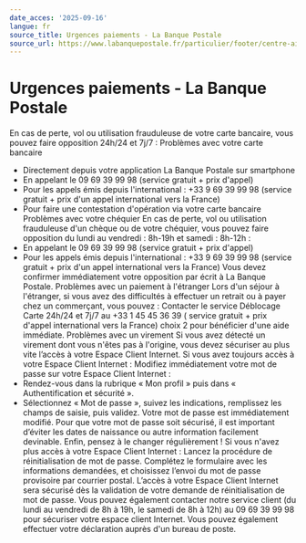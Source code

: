 ```yaml
---
date_acces: '2025-09-16'
langue: fr
source_title: Urgences paiements - La Banque Postale
source_url: https://www.labanquepostale.fr/particulier/footer/centre-aide/urgences-paiement.html
---
```


# Urgences paiements - La Banque Postale

En cas de perte, vol ou utilisation frauduleuse de votre carte bancaire, vous pouvez faire opposition 24h/24 et 7j/7 :
Problèmes avec votre carte bancaire
- Directement depuis votre application La Banque Postale sur smartphone
- En appelant le 09 69 39 99 98 (service gratuit + prix d'appel)
- Pour les appels émis depuis l'international : +33 9 69 39 99 98 (service gratuit + prix d'un appel international vers la France)
- Pour faire une contestation d'opération via votre carte bancaire
Problèmes avec votre chéquier
En cas de perte, vol ou utilisation frauduleuse d'un chèque ou de votre chéquier, vous pouvez faire opposition du lundi au vendredi : 8h-19h et samedi : 8h-12h :
- En appelant le 09 69 39 99 98 (service gratuit + prix d'appel)
- Pour les appels émis depuis l'international : +33 9 69 39 99 98 (service gratuit + prix d'un appel international vers la France)
Vous devez confirmer immédiatement votre opposition par écrit à La Banque Postale.
Problèmes avec un paiement à l'étranger
Lors d'un séjour à l'étranger, si vous avez des difficultés à effectuer un retrait ou à payer chez un commerçant, vous pouvez :
Contacter le service Déblocage Carte 24h/24 et 7j/7 au +33 1 45 45 36 39 ( service gratuit + prix d'appel international vers la France) choix 2 pour bénéficier d'une aide immédiate.
Problèmes avec un virement
Si vous avez détecté un virement dont vous n'êtes pas à l'origine, vous devez sécuriser au plus vite l’accès à votre Espace Client Internet.
Si vous avez toujours accès à votre Espace Client Internet :
Modifiez immédiatement votre mot de passe sur votre Espace Client Internet :
- Rendez-vous dans la rubrique « Mon profil » puis dans « Authentification et sécurité ».
- Sélectionnez « Mot de passe », suivez les indications, remplissez les champs de saisie, puis validez.
Votre mot de passe est immédiatement modifié. Pour que votre mot de passe soit sécurisé, il est important d’éviter les dates de naissance ou autre information facilement devinable. Enfin, pensez à le changer régulièrement !
Si vous n'avez plus accès à votre Espace Client Internet :
Lancez la procédure de réinitialisation de mot de passe. Complétez le formulaire avec les informations demandées, et choisissez l’envoi du mot de passe provisoire par courrier postal. L’accès à votre Espace Client Internet sera sécurisé dès la validation de votre demande de réinitialisation de mot de passe.
Vous pouvez également contacter notre service client (du lundi au vendredi de 8h à 19h, le samedi de 8h à 12h) au 09 69 39 99 98 pour sécuriser votre espace client Internet.
Vous pouvez également effectuer votre déclaration auprès d'un bureau de poste.